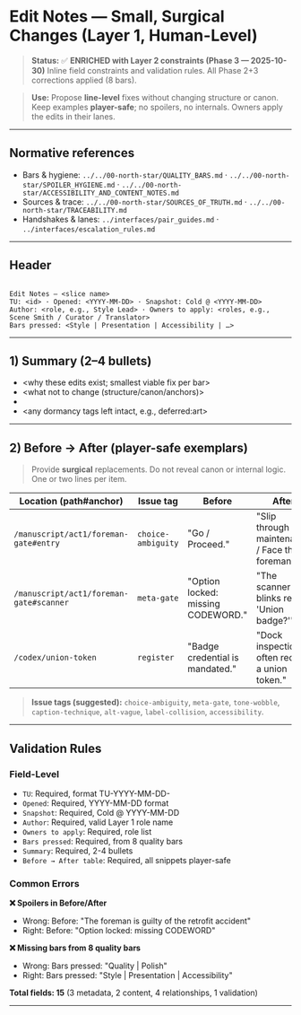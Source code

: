 # Edit Notes — Small, Surgical Changes (Layer 1, Human-Level)

> **Status:** ✅ **ENRICHED with Layer 2 constraints (Phase 3 — 2025-10-30)**
> Inline field constraints and validation rules. All Phase 2+3 corrections applied (8 bars).

> **Use:** Propose **line-level** fixes without changing structure or canon. Keep examples **player-safe**; no spoilers, no internals. Owners apply the edits in their lanes.

---

## Normative references

- Bars & hygiene: `../../00-north-star/QUALITY_BARS.md` · `../../00-north-star/SPOILER_HYGIENE.md` · `../../00-north-star/ACCESSIBILITY_AND_CONTENT_NOTES.md`
- Sources & trace: `../../00-north-star/SOURCES_OF_TRUTH.md` · `../../00-north-star/TRACEABILITY.md`
- Handshakes & lanes: `../interfaces/pair_guides.md` · `../interfaces/escalation_rules.md`

---

## Header

<!-- Field: Title | Type: string | Required: yes | Slice name -->
<!-- Field: TU | Type: tu-id | Required: yes | Format: TU-YYYY-MM-DD-<role><seq> -->
<!-- Field: Opened | Type: date | Required: yes | Format: YYYY-MM-DD -->
<!-- Field: Snapshot | Type: cold-date-ref | Required: yes | Format: Cold @ YYYY-MM-DD -->
<!-- Field: Author | Type: role-name | Required: yes | Role filing edit notes -->
<!-- Field: Owners to apply | Type: role-list | Required: yes | Roles who apply fixes -->
<!-- Field: Bars pressed | Type: bar-list | Required: yes | Which quality bars these edits address -->
<!-- Validation: Bars must be from 8 quality bars: Integrity, Reachability, Nonlinearity, Gateways, Style, Determinism, Presentation, Accessibility -->

```

Edit Notes — <slice name>
TU: <id> · Opened: <YYYY-MM-DD> · Snapshot: Cold @ <YYYY-MM-DD>
Author: <role, e.g., Style Lead> · Owners to apply: <roles, e.g., Scene Smith / Curator / Translator>
Bars pressed: <Style | Presentation | Accessibility | …>

```

---

## 1) Summary (2–4 bullets)

<!-- Field: Summary | Type: markdown-list | Required: yes | 2-4 bullets explaining context -->
<!-- Validation: Must explain why edits exist, what not to change, who applies, dormancy tags -->

- <why these edits exist; smallest viable fix per bar>
- <what not to change (structure/canon/anchors)>
- <who applies which group of edits>
- <any dormancy tags left intact, e.g., deferred:art>

---

## 2) Before → After (player-safe exemplars)

<!-- Field: Before → After | Type: table | Required: yes | Surgical line edits -->
<!-- Columns: Location (path#anchor) | Issue tag | Before | After | Owner | Rationale -->
<!-- Validation: All snippets must be player-safe, no spoilers, no internals -->
<!-- Cross-artifact: Locations should reference existing manuscript/codex anchors -->

> Provide **surgical** replacements. Do not reveal canon or internal logic. One or two lines per item.

| Location (path#anchor)                  | Issue tag          | Before                             | After                                           | Owner   | Rationale                  |
| --------------------------------------- | ------------------ | ---------------------------------- | ----------------------------------------------- | ------- | -------------------------- |
| `/manuscript/act1/foreman-gate#entry`   | `choice-ambiguity` | "Go / Proceed."                    | "Slip through maintenance / Face the foreman."  | Scene   | Make options contrastive.  |
| `/manuscript/act1/foreman-gate#scanner` | `meta-gate`        | "Option locked: missing CODEWORD." | "The scanner blinks red. 'Union badge?'"        | Scene   | Diegetic refusal; PN-safe. |
| `/codex/union-token`                    | `register`         | "Badge credential is mandated."    | "Dock inspections often require a union token." | Curator | Plain, portable phrasing.  |

> **Issue tags (suggested):** `choice-ambiguity`, `meta-gate`, `tone-wobble`, `caption-technique`, `alt-vague`, `label-collision`, `accessibility`.

---

## Validation Rules

### Field-Level

- `TU`: Required, format TU-YYYY-MM-DD-<role><seq>
- `Opened`: Required, YYYY-MM-DD format
- `Snapshot`: Required, Cold @ YYYY-MM-DD
- `Author`: Required, valid Layer 1 role name
- `Owners to apply`: Required, role list
- `Bars pressed`: Required, from 8 quality bars
- `Summary`: Required, 2-4 bullets
- `Before → After table`: Required, all snippets player-safe

### Common Errors

**❌ Spoilers in Before/After**

- Wrong: Before: "The foreman is guilty of the retrofit accident"
- Right: Before: "Option locked: missing CODEWORD"

**❌ Missing bars from 8 quality bars**

- Wrong: Bars pressed: "Quality | Polish"
- Right: Bars pressed: "Style | Presentation | Accessibility"

**Total fields: 15** (3 metadata, 2 content, 4 relationships, 1 validation)

---
